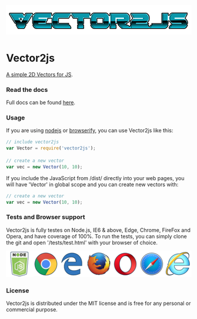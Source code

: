 ![Vector2js](./misc/logo.png)
=============================

# Vector2js
[A simple 2D Vectors for JS](https://ronenness.github.io/Vector2js/).

### Read the docs

Full docs can be found [here](https://ronenness.github.io/Vector2js/).

### Usage

If you are using [nodejs](https://nodejs.org/en/) or [browserify](http://browserify.org/), you can use Vector2js like this:

```javascript
// include vector2js
var Vector = require('vector2js');

// create a new vector
var vec = new Vector(10, 10);
```

If you include the JavaScript from /dist/ directly into your web pages, you will have 'Vector' in global scope and you can create new vectors with:

```javascript
// create a new vector
var vec = new Vector(10, 10);
```

### Tests and Browser support

Vector2js is fully testes on Node.js, IE6 & above, Edge, Chrome, FireFox and Opera, and have coverage of 100%. To run the tests, you can simply clone the git and open '/tests/test.html' with your browser of choice.

![BrowsersSupport](./misc/supported.png)

### License

Vector2js is distributed under the MIT license and is free for any personal or commercial purpose.

